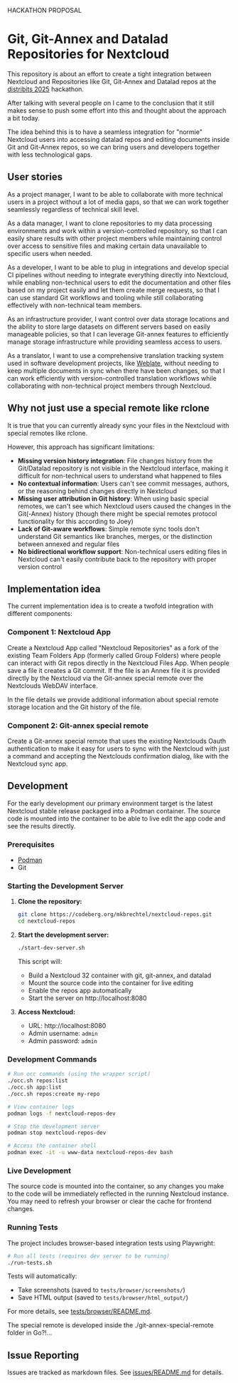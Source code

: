 <!--
SPDX-FileCopyrightText: 2025 Markus Katharina Brechtel <markus.katharina.brechtel@thengo.net>
SPDX-License-Identifier: AGPL-3.0-or-later
-->

HACKATHON PROPOSAL

# Git, Git-Annex and Datalad Repositories for Nextcloud

This repository is about an effort to create a tight integration between Nextcloud and Repositories like Git, Git-Annex and Datalad repos at the [distribits 2025](https://www.distribits.live/events/2025-distribits/) hackathon.

After talking with several people on  I came to the conclusion that it still makes sense to push some effort into this and thought about the approach a bit today.

The idea behind this is to have a seamless integration for "normie" Nextcloud users into accessing datalad repos and editing documents inside Git and Git-Annex repos, so we can bring users and developers together with less technological gaps.

## User stories

As a project manager, I want to be able to collaborate with more technical users in a project without a lot of media gaps, so that we can work together seamlessly regardless of technical skill level.

As a data manager, I want to clone repositories to my data processing environments and work within a version-controlled repository, so that I can easily share results with other project members while maintaining control over access to sensitive files and making certain data unavailable to specific users when needed.

As a developer, I want to be able to plug in integrations and develop special CI pipelines without needing to integrate everything directly into Nextcloud, while enabling non-technical users to edit the documentation and other files based on my project easily and let them create merge requests, so that I can use standard Git workflows and tooling while still collaborating effectively with non-technical team members.

As an infrastructure provider, I want control over data storage locations and the ability to store large datasets on different servers based on easily manageable policies, so that I can leverage Git-annex features to efficiently manage storage infrastructure while providing seamless access to users.

As a translator, I want to use a comprehensive translation tracking system used in software development projects, like [Weblate](https://weblate.org), without needing to keep multiple documents in sync when there have been changes, so that I can work efficiently with version-controlled translation workflows while collaborating with non-technical project members through Nextcloud.

## Why not just use a special remote like rclone

It is true that you can currently already sync your files in the Nextcloud with special remotes like rclone.

However, this approach has significant limitations:

- **Missing version history integration**: File changes history from the Git/Datalad repository is not visible in the Nextcloud interface, making it difficult for non-technical users to understand what happened to files
- **No contextual information**: Users can't see commit messages, authors, or the reasoning behind changes directly in Nextcloud
- **Missing user attribution in Git history**: When using basic special remotes, we can't see which Nextcloud users caused the changes in the Git(-Annex) history (though there might be special remotes protocol functionality for this according to Joey)
- **Lack of Git-aware workflows**: Simple remote sync tools don't understand Git semantics like branches, merges, or the distinction between annexed and regular files
- **No bidirectional workflow support**: Non-technical users editing files in Nextcloud can't easily contribute back to the repository with proper version control

## Implementation idea

The current implementation idea is to create a twofold integration with different components:

### Component 1: Nextcloud App

Create a Nextcloud App called "Nextcloud Repositories" as a fork of the existing Team Folders App (formerly called Group Folders) where people can interact with Git repos directly in the Nextcloud Files App. When people save a file it creates a Git commit. If the file is an Annex file it is provided directly by the Nextcloud via the Git-annex special remote over the Nextclouds WebDAV interface.

In the file details we provide additional information about special remote storage location and the Git history of the file.

### Component 2: Git-annex special remote

Create a Git-annex special remote that uses the existing Nextclouds Oauth authentication to make it easy for users to sync with the Nextcloud with just a command and accepting the Nextclouds confirmation dialog, like with the Nextcloud sync app.

## Development

For the early development our primary environment target is the latest Nextcloud stable release packaged into a Podman container. The source code is mounted into the container to be able to live edit the app code and see the results directly.

### Prerequisites

- [Podman](https://podman.io/)
- Git

### Starting the Development Server

1. **Clone the repository:**
   ```bash
   git clone https://codeberg.org/mkbrechtel/nextcloud-repos.git
   cd nextcloud-repos
   ```

2. **Start the development server:**
   ```bash
   ./start-dev-server.sh
   ```

   This script will:
   - Build a Nextcloud 32 container with git, git-annex, and datalad
   - Mount the source code into the container for live editing
   - Enable the repos app automatically
   - Start the server on http://localhost:8080

3. **Access Nextcloud:**
   - URL: http://localhost:8080
   - Admin username: `admin`
   - Admin password: `admin`

### Development Commands

```bash
# Run occ commands (using the wrapper script)
./occ.sh repos:list
./occ.sh app:list
./occ.sh repos:create my-repo

# View container logs
podman logs -f nextcloud-repos-dev

# Stop the development server
podman stop nextcloud-repos-dev

# Access the container shell
podman exec -it -u www-data nextcloud-repos-dev bash
```

### Live Development

The source code is mounted into the container, so any changes you make to the code will be immediately reflected in the running Nextcloud instance. You may need to refresh your browser or clear the cache for frontend changes.

### Running Tests

The project includes browser-based integration tests using Playwright:

```bash
# Run all tests (requires dev server to be running)
./run-tests.sh
```

Tests will automatically:
- Take screenshots (saved to `tests/browser/screenshots/`)
- Save HTML output (saved to `tests/browser/html_output/`)

For more details, see [tests/browser/README.md](tests/browser/README.md).

The special remote is developed inside the ./git-annex-special-remote folder in Go?!…

## Issue Reporting

Issues are tracked as markdown files. See [issues/README.md](./issues/README.md) for details.

